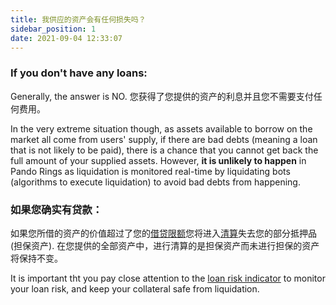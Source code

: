 ```yaml
---
title: 我供应的资产会有任何损失吗？
sidebar_position: 1
date: 2021-09-04 12:33:07
---
```


### If you don't have any loans:
Generally, the answer is NO. 您获得了您提供的资产的利息并且您不需要支付任何费用。

In the very extreme situation though, as assets available to borrow on the market all come from users' supply, if there are bad debts (meaning a loan that is not likely to be paid), there is a chance that you cannot get back the full amount of your supplied assets. However, **it is unlikely to happen** in Pando Rings as liquidation is monitored real-time by liquidating bots (algorithms to execute liquidation) to avoid bad debts from happening.


### 如果您确实有贷款：
如果您所借的资产的价值超过了您的[借贷限额](../key-concepts/glossary.md)您将进入[清算](../key-concepts/liquidation.md)失去您的部分抵押品(担保资产). 在您提供的全部资产中，进行清算的是担保资产而未进行担保的资产将保持不变。

It is important tht you pay close attention to the [loan risk indicator](../key-concepts/loan-risk-indicator.md) to monitor your loan risk, and keep your collateral safe from liquidation.
